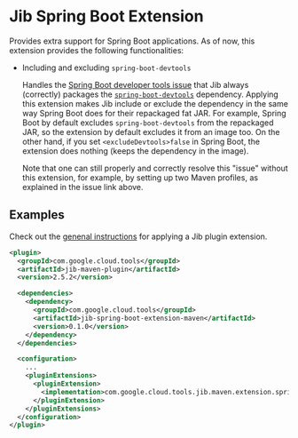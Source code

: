 # Jib Spring Boot Extension

Provides extra support for Spring Boot applications. As of now, this extension provides the following functionalities:

- Including and excluding `spring-boot-devtools`

   Handles the [Spring Boot developer tools issue](https://github.com/GoogleContainerTools/jib/issues/2336) that Jib always (correctly) packages the [`spring-boot-devtools`](https://docs.spring.io/spring-boot/docs/current/reference/html/using-spring-boot.html#using-boot-devtools) dependency. Applying this extension makes Jib include or exclude the dependency in the same way Spring Boot does for their repackaged fat JAR. For example, Spring Boot by default excludes `spring-boot-devtools` from the repackaged JAR, so the extension by default excludes it from an image too. On the other hand, if you set `<excludeDevtools>false` in Spring Boot, the extension does nothing (keeps the dependency in the image).

   Note that one can still properly and correctly resolve this "issue" without this extension, for example, by setting up two Maven profiles, as explained in the issue link above.

## Examples

Check out the [genenal instructions](../../README.md#using-jib-plugin-extensions) for applying a Jib plugin extension.

```xml
<plugin>
  <groupId>com.google.cloud.tools</groupId>
  <artifactId>jib-maven-plugin</artifactId>
  <version>2.5.2</version>

  <dependencies>
    <dependency>
      <groupId>com.google.cloud.tools</groupId>
      <artifactId>jib-spring-boot-extension-maven</artifactId>
      <version>0.1.0</version>
    </dependency>
  </dependencies>

  <configuration>
    ...
    <pluginExtensions>
      <pluginExtension>
        <implementation>com.google.cloud.tools.jib.maven.extension.springboot.JibSpringBootExtension</implementation>
      </pluginExtension>
    </pluginExtensions>
  </configuration>
</plugin>
```
